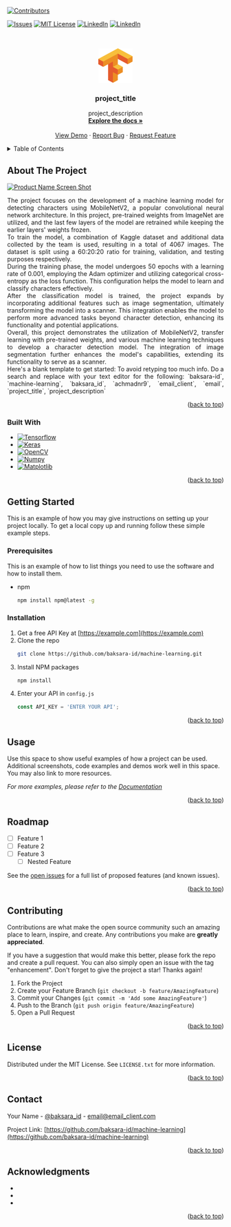 <!-- Improved compatibility of back to top link: See: https://github.com/othneildrew/Best-README-Template/pull/73 -->
<a name="readme-top"></a>
<!--
*** Thanks for checking out the Best-README-Template. If you have a suggestion
*** that would make this better, please fork the repo and create a pull request
*** or simply open an issue with the tag "enhancement".
*** Don't forget to give the project a star!
*** Thanks again! Now go create something AMAZING! :D
-->



<!-- PROJECT SHIELDS -->
<!--
*** I'm using markdown "reference style" links for readability.
*** Reference links are enclosed in brackets [ ] instead of parentheses ( ).
*** See the bottom of this document for the declaration of the reference variables
*** for contributors-url, forks-url, etc. This is an optional, concise syntax you may use.
*** https://www.markdownguide.org/basic-syntax/#reference-style-links
-->
[![Contributors][contributors-shield]][contributors-url]
<!-- [![Forks][forks-shield]][forks-url] -->
<!-- [![Stargazers][stars-shield]][stars-url] -->
[![Issues][issues-shield]][issues-url]
[![MIT License][license-shield]][license-url]
[![LinkedIn][linkedin-shield]][linkedin-url1]
[![LinkedIn][linkedin-shield]][linkedin-url2]
<br /><br />

<!-- PROJECT LOGO -->
<br />
<div align="center">
  <a href="https://github.com/baksara-id/machine-learning">
    <img src="images/Tensorflow_logo.png" alt="Logo" width="80" height="80">
  </a>

<h3 align="center">project_title</h3>

  <p align="center">
    project_description
    <br />
    <a href="https://github.com/baksara-id/machine-learning"><strong>Explore the docs »</strong></a>
    <br />
    <br />
    <a href="https://github.com/baksara-id/machine-learning">View Demo</a>
    ·
    <a href="https://github.com/baksara-id/machine-learning/issues">Report Bug</a>
    ·
    <a href="https://github.com/baksara-id/machine-learning/issues">Request Feature</a>
  </p>
</div>



<!-- TABLE OF CONTENTS -->
<details>
  <summary>Table of Contents</summary>
  <ol>
    <li>
      <a href="#about-the-project">About The Project</a>
      <ul>
        <li><a href="#built-with">Built With</a></li>
      </ul>
    </li>
    <li>
      <a href="#getting-started">Getting Started</a>
      <ul>
        <li><a href="#prerequisites">Prerequisites</a></li>
        <li><a href="#installation">Installation</a></li>
      </ul>
    </li>
    <li><a href="#usage">Usage</a></li>
    <li><a href="#roadmap">Roadmap</a></li>
    <li><a href="#contributing">Contributing</a></li>
    <li><a href="#license">License</a></li>
    <li><a href="#contact">Contact</a></li>
    <li><a href="#acknowledgments">Acknowledgments</a></li>
  </ol>
</details>



<!-- ABOUT THE PROJECT -->
## About The Project

[![Product Name Screen Shot][product-screenshot]](https://example.com)
<br />
<p align="justify">
The project focuses on the development of a machine learning model for detecting characters using MobileNetV2, a popular convolutional neural network architecture. In this project, pre-trained weights from ImageNet are utilized, and the last few layers of the model are retrained while keeping the earlier layers' weights frozen.
<br />
To train the model, a combination of Kaggle dataset and additional data collected by the team is used, resulting in a total of 4067 images. The dataset is split using a 60:20:20 ratio for training, validation, and testing purposes respectively.
<br />
During the training phase, the model undergoes 50 epochs with a learning rate of 0.001, employing the Adam optimizer and utilizing categorical cross-entropy as the loss function. This configuration helps the model to learn and classify characters effectively.
<br />
After the classification model is trained, the project expands by incorporating additional features such as image segmentation, ultimately transforming the model into a scanner. This integration enables the model to perform more advanced tasks beyond character detection, enhancing its functionality and potential applications.
<br />
Overall, this project demonstrates the utilization of MobileNetV2, transfer learning with pre-trained weights, and various machine learning techniques to develop a character detection model. The integration of image segmentation further enhances the model's capabilities, extending its functionality to serve as a scanner.
<br />
Here's a blank template to get started: To avoid retyping too much info. Do a search and replace with your text editor for the following: `baksara-id`, `machine-learning`, `baksara_id`, `achmadnr9`, `email_client`, `email`, `project_title`, `project_description`
<br />
</p>
<p align="right">(<a href="#readme-top">back to top</a>)</p>



### Built With

* [![Tensorflow][tensorflow]][tensorflow-url]
* [![Keras][keras]][keras-url]
* [![OpenCV][opencv]][opencv-url]
* [![Numpy][numpy]][numpy-url]
* [![Matplotlib][matplotlib]][matplotlib-url]

<p align="right">(<a href="#readme-top">back to top</a>)</p>



<!-- GETTING STARTED -->
## Getting Started

This is an example of how you may give instructions on setting up your project locally.
To get a local copy up and running follow these simple example steps.

### Prerequisites

This is an example of how to list things you need to use the software and how to install them.
* npm
  ```sh
  npm install npm@latest -g
  ```

### Installation

1. Get a free API Key at [https://example.com](https://example.com)
2. Clone the repo
   ```sh
   git clone https://github.com/baksara-id/machine-learning.git
   ```
3. Install NPM packages
   ```sh
   npm install
   ```
4. Enter your API in `config.js`
   ```js
   const API_KEY = 'ENTER YOUR API';
   ```

<p align="right">(<a href="#readme-top">back to top</a>)</p>



<!-- USAGE EXAMPLES -->
## Usage

Use this space to show useful examples of how a project can be used. Additional screenshots, code examples and demos work well in this space. You may also link to more resources.

_For more examples, please refer to the [Documentation](https://example.com)_

<p align="right">(<a href="#readme-top">back to top</a>)</p>



<!-- ROADMAP -->
## Roadmap

- [ ] Feature 1
- [ ] Feature 2
- [ ] Feature 3
    - [ ] Nested Feature

See the [open issues](https://github.com/baksara-id/machine-learning/issues) for a full list of proposed features (and known issues).

<p align="right">(<a href="#readme-top">back to top</a>)</p>



<!-- CONTRIBUTING -->
## Contributing

Contributions are what make the open source community such an amazing place to learn, inspire, and create. Any contributions you make are **greatly appreciated**.

If you have a suggestion that would make this better, please fork the repo and create a pull request. You can also simply open an issue with the tag "enhancement".
Don't forget to give the project a star! Thanks again!

1. Fork the Project
2. Create your Feature Branch (`git checkout -b feature/AmazingFeature`)
3. Commit your Changes (`git commit -m 'Add some AmazingFeature'`)
4. Push to the Branch (`git push origin feature/AmazingFeature`)
5. Open a Pull Request

<p align="right">(<a href="#readme-top">back to top</a>)</p>



<!-- LICENSE -->
## License

Distributed under the MIT License. See `LICENSE.txt` for more information.

<p align="right">(<a href="#readme-top">back to top</a>)</p>



<!-- CONTACT -->
## Contact

Your Name - [@baksara_id](https://twitter.com/baksara_id) - email@email_client.com

Project Link: [https://github.com/baksara-id/machine-learning](https://github.com/baksara-id/machine-learning)

<p align="right">(<a href="#readme-top">back to top</a>)</p>



<!-- ACKNOWLEDGMENTS -->
## Acknowledgments

* []()
* []()
* []()

<p align="right">(<a href="#readme-top">back to top</a>)</p>



<!-- MARKDOWN LINKS & IMAGES -->
<!-- https://www.markdownguide.org/basic-syntax/#reference-style-links -->
[contributors-shield]: https://img.shields.io/github/contributors/baksara-id/machine-learning.svg?style=for-the-badge
[contributors-url]: https://github.com/baksara-id/machine-learning/graphs/contributors
[forks-shield]: https://img.shields.io/github/forks/baksara-id/machine-learning.svg?style=for-the-badge
[forks-url]: https://github.com/baksara-id/machine-learning/network/members
[stars-shield]: https://img.shields.io/github/stars/baksara-id/machine-learning.svg?style=for-the-badge
[stars-url]: https://github.com/baksara-id/machine-learning/stargazers
[issues-shield]: https://img.shields.io/github/issues/baksara-id/machine-learning.svg?style=for-the-badge
[issues-url]: https://github.com/baksara-id/machine-learning/issues
[license-shield]: https://img.shields.io/github/license/baksara-id/machine-learning.svg?style=for-the-badge
[license-url]: https://github.com/baksara-id/machine-learning/blob/master/LICENSE.txt
[linkedin-shield]: https://img.shields.io/badge/-LinkedIn-black.svg?style=for-the-badge&logo=linkedin&colorB=555
[linkedin-url1]: https://linkedin.com/in/achmadnr9
[linkedin-url2]: https://linkedin.com/in/achmadnr9
[product-screenshot]: images/screenshot.png
[tensorflow]: https://img.shields.io/badge/TensorFlow-%23FF6F00.svg?style=for-the-badge&logo=TensorFlow&logoColor=white
[tensorflow-url]: https://tensorflow.org/
[keras]: https://img.shields.io/badge/Keras-%23D00000.svg?style=for-the-badge&logo=Keras&logoColor=white
[keras-url]: https://keras.io/
[opencv]: https://img.shields.io/badge/opencv-%23white.svg?style=for-the-badge&logo=opencv&logoColor=white
[opencv-url]: https://opencv.org/
[numpy]: https://img.shields.io/badge/numpy-%23013243.svg?style=for-the-badge&logo=numpy&logoColor=white
[numpy-url]: https://numpy.org/
[matplotlib]: https://img.shields.io/badge/Matplotlib-%23dddfff.svg?style=for-the-badge&logo=Matplotlib&logoColor=black
[matplotlib-url]: https://matplotlib.org/
